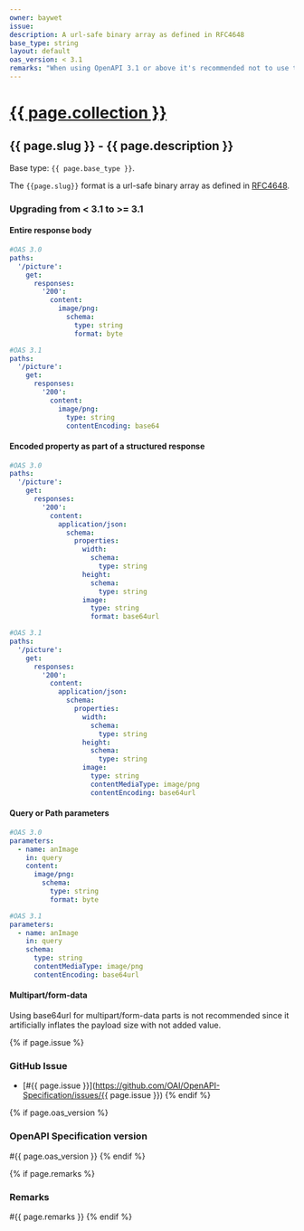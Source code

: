 ```yaml
---
owner: baywet
issue:
description: A url-safe binary array as defined in RFC4648
base_type: string
layout: default
oas_version: < 3.1
remarks: "When using OpenAPI 3.1 or above it's recommended not to use this format and instead use [`contentEncoding` with a value of `base64url`](https://json-schema.org/draft/2020-12/json-schema-validation.html#name-contentencoding)."
---
```


# <a href="..">{{ page.collection }}</a>

## {{ page.slug }} - {{ page.description }}

Base type: `{{ page.base_type }}`.

The `{{page.slug}}` format is a url-safe binary array as defined in [RFC4648](https://www.rfc-editor.org/rfc/rfc4648#section-5).

### Upgrading from < 3.1 to >= 3.1

#### Entire response body

```yaml
#OAS 3.0
paths:
  '/picture':
    get:
      responses:
        '200':
          content:
            image/png:
              schema:
                type: string
                format: byte

#OAS 3.1
paths:
  '/picture':
    get:
      responses:
        '200':
          content:
            image/png:
              type: string
              contentEncoding: base64
```

#### Encoded property as part of a structured response

```yaml
#OAS 3.0
paths:
  '/picture':
    get:
      responses:
        '200':
          content:
            application/json:
              schema:
                properties:
                  width:
                    schema:
                      type: string
                  height:
                    schema:
                      type: string
                  image:
                    type: string
                    format: base64url

#OAS 3.1
paths:
  '/picture':
    get:
      responses:
        '200':
          content:
            application/json:
              schema:
                properties:
                  width:
                    schema:
                      type: string
                  height:
                    schema:
                      type: string
                  image:
                    type: string
                    contentMediaType: image/png
                    contentEncoding: base64url
```

#### Query or Path parameters

```yaml
#OAS 3.0
parameters:
  - name: anImage
    in: query
    content:
      image/png:
        schema:
          type: string
          format: byte 

#OAS 3.1
parameters:
  - name: anImage
    in: query
    schema:
      type: string
      contentMediaType: image/png
      contentEncoding: base64url
```

#### Multipart/form-data

Using base64url for multipart/form-data parts is not recommended since it artificially inflates the payload size with not added value.

{% if page.issue %}
### GitHub Issue

* [#{{ page.issue }}](https://github.com/OAI/OpenAPI-Specification/issues/{{ page.issue }})
{% endif %}

{% if page.oas_version %}
### OpenAPI Specification version

#{{ page.oas_version }}
{% endif %}

{% if page.remarks %}
### Remarks

#{{ page.remarks }}
{% endif %}